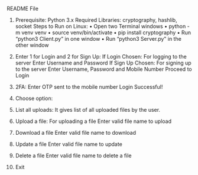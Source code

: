 README File
1.	Prerequisite:
Python 3.x
Required Libraries: cryptography, hashlib, socket
Steps to Run on Linux:
•	Open two Terminal windows 
•	python -m venv venv
•	source venv/bin/activate
•	pip install cryptography
•	Run “python3 Client.py” in one window
•	Run “python3 Server.py" in the other window

2.	Enter 1 for Login and 2 for Sign Up:
If Login Chosen: For logging to the server
 	Enter Username and Password
          If Sign Up Chosen: For signing up to the server
 	Enter Username, Password and Mobile Number
	Proceed to Login

3.	2FA:
Enter OTP sent to the mobile number
Login Successful!

4.	Choose option:
1.	List all uploads: It gives list of all uploaded files by the user.
2.	Upload a file: For uploading a file
Enter valid file name to upload
3.	Download a file
 		Enter valid file name to download
4.	Update a file
Enter valid file name to update
5.	Delete a file
       		Enter valid file name to delete a file
6.	Exit

